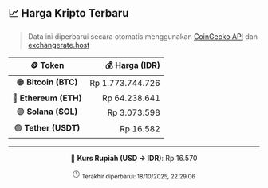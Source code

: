 

<!-- HARGA_KRIPTO -->
## 📈 Harga Kripto Terbaru

> Data ini diperbarui secara otomatis menggunakan [CoinGecko API](https://www.coingecko.com/) dan [exchangerate.host](https://exchangerate.host/)

<div align="center">

| 🪙 Token | 💰 Harga (IDR) |
|:------:|---------------:|
| 🟠 **Bitcoin (BTC)**   | Rp 1.773.744.726 |
| 🔵 **Ethereum (ETH)**  | Rp 64.238.641 |
| 🟣 **Solana (SOL)**    | Rp 3.073.598 |
| 🟢 **Tether (USDT)**   | Rp 16.582 |

---

💱 **Kurs Rupiah (USD → IDR)**: Rp 16.570

🕒 <sub>Terakhir diperbarui: 18/10/2025, 22.29.06</sub>

</div>
<!-- /HARGA_KRIPTO -->